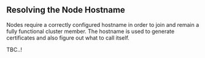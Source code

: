 Resolving the Node Hostname
---

Nodes require a correctly configured hostname in order to join and remain a fully functional cluster member. The hostname is used to generate certificates and also figure out what to call itself.

TBC..!